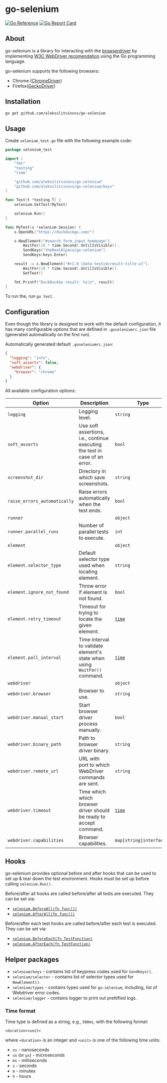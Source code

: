 # go-selenium

[![Go Reference](https://pkg.go.dev/badge/github.com/aleksslitvinovs/go-selenium.svg)](https://pkg.go.dev/github.com/aleksslitvinovs/go-selenium)
[![Go Report Card](https://goreportcard.com/badge/github.com/aleksslitvinovs/go-selenium)](https://goreportcard.com/report/github.com/aleksslitvinovs/go-selenium)

## About

go-selenium is a library for interacting with the
[browserdriver](https://www.selenium.dev/documentation/overview/components/#terminology)
by implementing [W3C WebDriver recomendation](https://www.w3.org/TR/webdriver1/)
using the Go programming language.

go-selenium supports the following browsers:

- Chrome ([ChromeDriver](https://chromedriver.chromium.org/home))
- Firefox([GeckoDriver](https://github.com/mozilla/geckodriver))

## Installation

```bash
go get github.com/aleksslitvinovs/go-selenium
```

## Usage

Create `selenium_test.go` file with the following example code:

```go
package selenium_test

import (
	"fmt"
	"testing"
	"time"

	"github.com/aleksslitvinovs/go-selenium"
	"github.com/aleksslitvinovs/go-selenium/keys"
)

func Test(t *testing.T) {
	selenium.SetTest(MyTest)

	selenium.Run()
}

func MyTest(s *selenium.Session) {
	s.OpenURL("https://duckduckgo.com/")

	s.NewElement("#search_form_input_homepage").
		WaitFor(10 * time.Second).UntilIsVisible().
		SendKeys("theRealAlpaca/go-selenium").
		SendKeys(keys.Enter)

	result := s.NewElement("#r1-0 [data-testid=result-title-a]").
		WaitFor(10 * time.Second).UntilIsVisible().
		GetText()

	fmt.Printf("DuckDuckGo result: %s\n", result)
}
```

To run the, run `go test`.

## Configuration

Even though the library is designed to work with the default configuration, it
has many configurable options that are defined in `.goseleniumrc.json` file
(generated automatically on the first run).

Automatically generated default `.goseleniumrc.json`:

```json
{
  "logging": "info",
  "soft_asserts": false,
  "webdriver": {
    "browser": "chrome"
  }
}
```

All available configuration options:

| Option                       | Description                                                                 | Type                     | Default                   |
| ---------------------------- | --------------------------------------------------------------------------- | ------------------------ | ------------------------- |
| `logging`                    | Logging level.                                                              | `string`                 | `"info"`                  |
| `soft_asserts`               | Use soft assertions, i.e., continue executing the test in case of an error. | `bool`                   | `true`                    |
| `screenshot_dir`             | Directory in which save screenshots.                                        | `string`                 | `""`                      |
| `raise_errors_automatically` | Raise errors automatically when the test ends.                              | `bool`                   | `true`                    |
| `runner`                     |                                                                             | `object`                 |                           |
| `runner.parallel_runs`       | Number of parallel tests to execute.                                        | `int`                    | `1`                       |
| `element`                    |                                                                             | `object`                 |                           |
| `element.selector_type`      | Default selector type used when locating element.                           | `string`                 | `css selector`            |
| `element.ignore_not_found`   | Throw error if element is not found.                                        | `bool`                   | `false`                   |
| `element.retry_timeout`      | Timeout for trying to locate the given element.                             | [`time`](#time-format)   | `10s`                     |
| `element.poll_interval`      | Time interval to validate element's state when using `WaitFor()` command.   | [`time`](#time-format)   | `500ms`                   |
| `webdriver`                  |                                                                             | `object`                 |                           |
| `webdriver.browser`          | Browser to use.                                                             | `string`                 | `"chrome"`                |
| `webdriver.manual_start`     | Start browser driver process manually.                                      | `bool`                   | `false`                   |
| `webdriver.binary_path`      | Path to browser driver binary.                                              | `string`                 | `"./chromedriver"`        |
| `webdriver.remote_url`       | URL with port to which WebDriver commands are sent.                         | `string`                 | `"http://localhost:4444"` |
| `webdriver.timeout`          | Time which which browser driver should be ready to accept command.          | [`time`](#time-format)   | `"10s"`                   |
| `webdriver.capabilities`     | Browser capabilities.                                                       | `map[string]interface{}` | `{}`                      |

## Hooks

go-selenium provides optional before and after hooks that can be used to set up
& tear down the test environment. Hooks must be set up before calling `selenium.Run()`.

Before/after all hooks are called before/after all tests are executed. They can be set via:

- [`selenium.BeforeAll(fn func())`](https://pkg.go.dev/github.com/aleksslitvinovs/go-selenium#SetBeforeAll)
- [`selenium.AfterAll(fn func())`](https://pkg.go.dev/github.com/aleksslitvinovs/go-selenium#SetAfterAll)

Before/after each test hooks are called before/after each test is executed. They can be set via:

- [`selenium.BeforeEach(fn TestFunction)`](https://pkg.go.dev/github.com/aleksslitvinovs/go-selenium#SetBeforeEach)
- [`selenium.AfterEach(fn TestFunction)`](https://pkg.go.dev/github.com/aleksslitvinovs/go-selenium#SetAfterEach)

## Helper packages

- `selenium/keys` - contains list of keypress codes used for `SendKeys()`.
- `selenium/selector` - contains list of selector types used for `NewElement()`.
- `selenium/types` - contains types used for `go-selenium`, including, list of Webdriver error codes.
- `selenium/logger` - contains logger to print out prettified logs.

### Time format

Time type is defined as a string, e.g., `500ms`, with the following format:

```
<duration><unit>
```

where `<duration>` is an integer and `<unit>` is one of the following time units:

- `ns` - nanoseconds
- `us` (or `µs`) - microseconds
- `ms` - milliseconds
- `s` - seconds
- `m` - minutes
- `h` - hours
